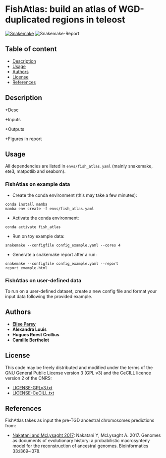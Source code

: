 # FishAtlas: build an atlas of WGD-duplicated regions in teleost

 [![Snakemake](https://img.shields.io/badge/snakemake-≥5.13-brightgreen.svg)](https://snakemake.bitbucket.io) ![Snakemake-Report](https://img.shields.io/badge/snakemake-report-green.svg)

## Table of content

  - [Description](#description)
  - [Usage](#usage)
  - [Authors](#authors)
  - [License](#license)
  - [References](#references)

## Description

+Desc

+Inputs

+Outputs
    
+Figures in report

## Usage

All dependencies are listed in `envs/fish_atlas.yaml` (mainly snakemake, ete3, matpotlib and seaborn).

### FishAtlas on example data

- Create the conda environment (this may take a few minutes):
```
conda install mamba
mamba env create -f envs/fish_atlas.yaml
```

- Activate the conda environment:
```
conda activate fish_atlas
```

- Run on toy example data:
```
snakemake --configfile config_example.yaml --cores 4
```

- Generate a snakemake report after a run:

```
snakemake --configfile config_example.yaml --report report_example.html
```

### FishAtlas on user-defined data

To run on a user-defined dataset, create a new config file and format your input data following the provided example.

## Authors

* [**Elise Parey**](mailto:elise.parey@bio.ens.psl.eu)
* **Alexandra Louis**
* **Hugues Roest Crollius**
* **Camille Berthelot**

## License

This code may be freely distributed and modified under the terms of the GNU General Public License version 3 (GPL v3) and the CeCILL licence version 2 of the CNRS:

- [LICENSE-GPLv3.txt](LICENSE-GPLv3.txt)
- [LICENSE-CeCILL.txt](LICENSE-CeCILLv2.txt)

## References

FishAtlas takes as input the pre-TGD ancestral chromosomes predictions from:

- [Nakatani and McLysaght 2017](https://academic.oup.com/bioinformatics/article/33/14/i369/3953974): Nakatani Y, McLysaght A. 2017. Genomes as documents of evolutionary history: a probabilistic macrosynteny model for the reconstruction of ancestral genomes. Bioinformatics 33:i369–i378.
